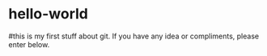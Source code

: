 # hello-world
#this is my first stuff about git. If you have any idea or compliments, please enter below.
